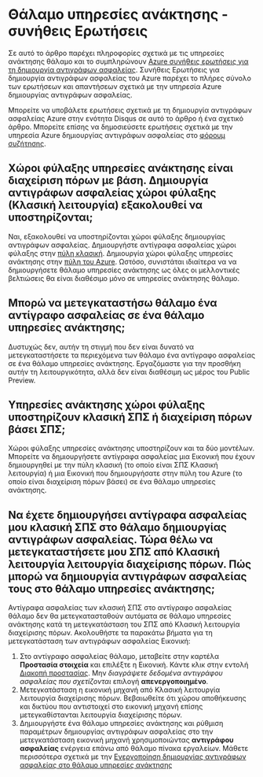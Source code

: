 <properties
   pageTitle="Υπηρεσίες ανάκτησης φύλαξης συνήθεις Ερωτήσεις | Microsoft Azure"
   description="Αυτή η έκδοση του στις συνήθεις Ερωτήσεις υποστηρίζει έκδοση Preview δημόσια της υπηρεσίας Azure δημιουργίας αντιγράφων ασφαλείας. Απαντήσεις σε συνήθεις ερωτήσεις σχετικά με τον παράγοντα αντιγράφων ασφαλείας, δημιουργία αντιγράφων ασφαλείας και διατήρησης, ανάκτησης, ασφάλεια και άλλες συνήθεις ερωτήσεις σχετικά με τη λύση Azure δημιουργίας αντιγράφων ασφαλείας."
   services="backup"
   documentationCenter=""
   authors="markgalioto"
   manager="jwhit"
   editor=""
   keywords="λύση δημιουργίας αντιγράφων ασφαλείας. υπηρεσίας δημιουργίας αντιγράφων ασφαλείας"/>

<tags
   ms.service="backup"
   ms.workload="storage-backup-recovery"
     ms.tgt_pltfrm="na"
     ms.devlang="na"
     ms.topic="get-started-article"
     ms.date="10/21/2016"
     ms.author="trinadhk; markgal; jimpark;"/>

# <a name="recovery-services-vault---faq"></a>Θάλαμο υπηρεσίες ανάκτησης - συνήθεις Ερωτήσεις


Σε αυτό το άρθρο παρέχει πληροφορίες σχετικά με τις υπηρεσίες ανάκτησης θάλαμο και το συμπληρώνουν [Azure συνήθεις ερωτήσεις για τη δημιουργία αντιγράφων ασφαλείας](backup-azure-backup-faq.md). Συνήθεις Ερωτήσεις για δημιουργία αντιγράφων ασφαλείας του Azure παρέχει το πλήρες σύνολο των ερωτήσεων και απαντήσεων σχετικά με την υπηρεσία Azure δημιουργίας αντιγράφων ασφαλείας.  

Μπορείτε να υποβάλετε ερωτήσεις σχετικά με τη δημιουργία αντιγράφων ασφαλείας Azure στην ενότητα Disqus σε αυτό το άρθρο ή ένα σχετικό άρθρο. Μπορείτε επίσης να δημοσιεύσετε ερωτήσεις σχετικά με την υπηρεσία Azure δημιουργίας αντιγράφων ασφαλείας στο [φόρουμ συζήτησης](https://social.msdn.microsoft.com/forums/azure/home?forum=windowsazureonlinebackup).

## <a name="recovery-services-vaults-are-resource-manager-based-are-backup-vaults-classic-mode-still-supported-br"></a>Χώροι φύλαξης υπηρεσίες ανάκτησης είναι διαχείριση πόρων με βάση. Δημιουργία αντιγράφων ασφαλείας χώροι φύλαξης (Κλασική λειτουργία) εξακολουθεί να υποστηρίζονται; <br/>
Ναι, εξακολουθεί να υποστηρίζονται χώροι φύλαξης δημιουργίας αντιγράφων ασφαλείας. Δημιουργήστε αντίγραφα ασφαλείας χώροι φύλαξης στην [πύλη κλασική](https://manage.windowsazure.com). Δημιουργία χώροι φύλαξης υπηρεσίες ανάκτησης στην [πύλη του Azure](https://portal.azure.com). Ωστόσο, συνιστάται ιδιαίτερα να να δημιουργήσετε θάλαμο υπηρεσίες ανάκτησης ως όλες οι μελλοντικές βελτιώσεις θα είναι διαθέσιμο μόνο σε υπηρεσίες ανάκτησης θάλαμο.

## <a name="can-i-migrate-a-backup-vault-to-a-recovery-services-vault-br"></a>Μπορώ να μετεγκαταστήσω θάλαμο ένα αντίγραφο ασφαλείας σε ένα θάλαμο υπηρεσίες ανάκτησης; <br/>
Δυστυχώς δεν, αυτήν τη στιγμή που δεν είναι δυνατό να μετεγκαταστήσετε τα περιεχόμενα των θάλαμο ένα αντίγραφο ασφαλείας σε ένα θάλαμο υπηρεσίες ανάκτησης. Εργαζόμαστε για την προσθήκη αυτήν τη λειτουργικότητα, αλλά δεν είναι διαθέσιμη ως μέρος του Public Preview.

## <a name="do-recovery-services-vaults-support-classic-vms-or-resource-manager-based-vms-br"></a>Υπηρεσίες ανάκτησης χώροι φύλαξης υποστηρίζουν κλασική ΣΠΣ ή διαχείριση πόρων βάσει ΣΠΣ; <br/>
Χώροι φύλαξης υπηρεσίες ανάκτησης υποστηρίζουν και τα δύο μοντέλων.  Μπορείτε να δημιουργήσετε αντίγραφα ασφαλείας μια Εικονική που έχουν δημιουργηθεί με την πύλη κλασική (το οποίο είναι ΣΠΣ Κλασική λειτουργία) ή μια Εικονική που δημιουργήσατε στην πύλη του Azure (το οποίο είναι διαχείριση πόρων βάσει) σε ένα θάλαμο υπηρεσίες ανάκτησης.

## <a name="i-have-backed-up-my-classic-vms-in-backup-vault-now-i-want-to-migrate-my-vms-from-classic-mode-to-resource-manager-mode--how-can-i-backup-them-in-recovery-services-vault"></a>Να έχετε δημιουργήσει αντίγραφα ασφαλείας μου κλασική ΣΠΣ στο θάλαμο δημιουργίας αντιγράφων ασφαλείας. Τώρα θέλω να μετεγκαταστήσετε μου ΣΠΣ από Κλασική λειτουργία λειτουργία διαχείρισης πόρων.  Πώς μπορώ να δημιουργία αντιγράφων ασφαλείας τους στο θάλαμο υπηρεσίες ανάκτησης;
Αντίγραφα ασφαλείας των κλασική ΣΠΣ στο αντίγραφο ασφαλείας θάλαμο δεν θα μετεγκατασταθούν αυτόματα σε θάλαμο υπηρεσίες ανάκτησης κατά τη μετεγκατάσταση του ΣΠΣ από Κλασική λειτουργία διαχείρισης πόρων. Ακολουθήστε τα παρακάτω βήματα για τη μετεγκατάσταση των αντιγράφων ασφαλείας Εικονική:

1. Στο αντίγραφο ασφαλείας θάλαμο, μεταβείτε στην καρτέλα **Προστασία στοιχεία** και επιλέξτε η Εικονική. Κάντε κλικ στην εντολή [Διακοπή προστασίας](backup-azure-manage-vms-classic.md#stop-protecting-virtual-machines). Μην *διαγράψετε δεδομένα αντιγράφου ασφαλείας που σχετίζονται* επιλογή **απενεργοποιημένο**.
2. Μετεγκατάσταση η εικονική μηχανή από Κλασική λειτουργία λειτουργία διαχείρισης πόρων. Βεβαιωθείτε ότι χώρου αποθήκευσης και δικτύου που αντιστοιχεί στο εικονική μηχανή επίσης μετεγκαθίστανται λειτουργία διαχείρισης πόρων.
3. Δημιουργήστε ένα θάλαμο υπηρεσίες ανάκτησης και ρύθμιση παραμέτρων δημιουργίας αντιγράφων ασφαλείας στο την μετεγκατάσταση εικονική μηχανή χρησιμοποιώντας **αντιγράφου ασφαλείας** ενέργεια επάνω από θάλαμο πίνακα εργαλείων. Μάθετε περισσότερα σχετικά με την [Ενεργοποίηση δημιουργίας αντιγράφων ασφαλείας στο θάλαμο υπηρεσίες ανάκτησης](backup-azure-vms-first-look-arm.md)
